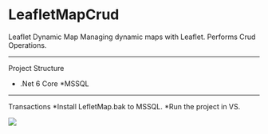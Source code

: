 # LeafletMapCrud
 Leaflet Dynamic Map
 Managing dynamic maps with Leaflet. Performs Crud Operations.
___
Project Structure
* .Net 6 Core
*MSSQL
________
Transactions
*Install LefletMap.bak to MSSQL.
*Run the project in VS.

![](https://github.com/emreveziroglu/LeafletMapCrud/blob/main/Animation.gif)
